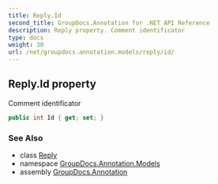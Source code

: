 ```yaml
---
title: Reply.Id
second_title: GroupDocs.Annotation for .NET API Reference
description: Reply property. Comment identificator
type: docs
weight: 30
url: /net/groupdocs.annotation.models/reply/id/
---
```

## Reply.Id property

Comment identificator

```csharp
public int Id { get; set; }
```

### See Also

* class [Reply](../)
* namespace [GroupDocs.Annotation.Models](../../reply/)
* assembly [GroupDocs.Annotation](../../../)


